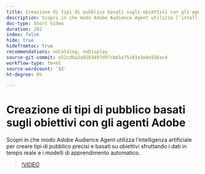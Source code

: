 ```yaml
---
title: Creazione di tipi di pubblico basati sugli obiettivi con gli agenti Adobe
description: Scopri in che modo Adobe Audience Agent utilizza l’intelligenza artificiale per creare tipi di pubblico precisi e basati su obiettivi sfruttando i dati in tempo reale e i modelli di apprendimento automatico.
doc-type: Short Video
duration: 282
index: false
hide: true
hidefromtoc: true
recommendations: noCatalog, noDisplay
source-git-commit: e52cdba2a9203497d97cbd1e75c81e3e4e556ac4
workflow-type: tm+mt
source-wordcount: '52'
ht-degree: 0%

---
```



# Creazione di tipi di pubblico basati sugli obiettivi con gli agenti Adobe

Scopri in che modo Adobe Audience Agent utilizza l’intelligenza artificiale per creare tipi di pubblico precisi e basati su obiettivi sfruttando i dati in tempo reale e i modelli di apprendimento automatico.

<!-- 62_S653_3442539_281_goaldriven-audience-creation-with-adobe-agents -->
>[!VIDEO](https://video.tv.adobe.com/v/3460305/?learn=on&enablevpops=true&captions=ita)
